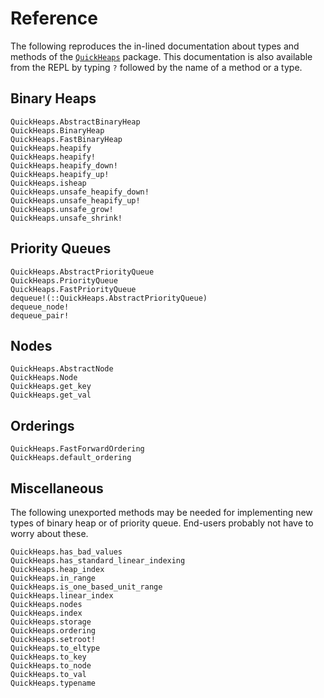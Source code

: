 # Reference

The following reproduces the in-lined documentation about types and methods of
the [`QuickHeaps`](https://github.com/emmt/QuickHeaps.jl) package. This
documentation is also available from the REPL by typing `?` followed by the
name of a method or a type.

## Binary Heaps

```@docs
QuickHeaps.AbstractBinaryHeap
QuickHeaps.BinaryHeap
QuickHeaps.FastBinaryHeap
QuickHeaps.heapify
QuickHeaps.heapify!
QuickHeaps.heapify_down!
QuickHeaps.heapify_up!
QuickHeaps.isheap
QuickHeaps.unsafe_heapify_down!
QuickHeaps.unsafe_heapify_up!
QuickHeaps.unsafe_grow!
QuickHeaps.unsafe_shrink!
```

## Priority Queues

```@docs
QuickHeaps.AbstractPriorityQueue
QuickHeaps.PriorityQueue
QuickHeaps.FastPriorityQueue
dequeue!(::QuickHeaps.AbstractPriorityQueue)
dequeue_node!
dequeue_pair!
```

## Nodes

```@docs
QuickHeaps.AbstractNode
QuickHeaps.Node
QuickHeaps.get_key
QuickHeaps.get_val
```

## Orderings

```@docs
QuickHeaps.FastForwardOrdering
QuickHeaps.default_ordering
```

## Miscellaneous

The following unexported methods may be needed for implementing new types of
binary heap or of priority queue. End-users probably not have to worry about
these.

```@docs
QuickHeaps.has_bad_values
QuickHeaps.has_standard_linear_indexing
QuickHeaps.heap_index
QuickHeaps.in_range
QuickHeaps.is_one_based_unit_range
QuickHeaps.linear_index
QuickHeaps.nodes
QuickHeaps.index
QuickHeaps.storage
QuickHeaps.ordering
QuickHeaps.setroot!
QuickHeaps.to_eltype
QuickHeaps.to_key
QuickHeaps.to_node
QuickHeaps.to_val
QuickHeaps.typename
```
